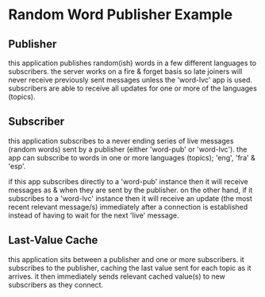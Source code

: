 # Random Word Publisher Example

## Publisher

this application publishes random(ish) words in a few different languages to subscribers.
the server works on a fire & forget basis so late joiners will never receive previously
sent messages unless the 'word-lvc' app is used.
subscribers are able to receive all updates for one or more of the languages (topics).

## Subscriber

this application subscribes to a never ending series of live messages
(random words) sent by a publisher (either 'word-pub' or 'word-lvc').
the app can subscribe to words in one or more languages (topics);
'eng', 'fra' & 'esp'.

if this app subscribes directly to a 'word-pub' instance then it will receive
messages as & when they are sent by the publisher. on the other hand, if it
subscribes to a 'word-lvc' instance then it will receive an update (the most
recent relevant message/s) immediately after a connection is established instead
of having to wait for the next 'live' message.

## Last-Value Cache

this application sits between a publisher and one or more subscribers. it subscribes
to the publisher, caching the last value sent for each topic as it arrives. it then
immediately sends relevant cached value(s) to new subscribers as they connect.




